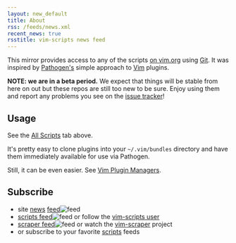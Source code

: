 ```yaml
---
layout: new_default
title: About
rss: /feeds/news.xml
recent_news: true
rsstitle: vim-scripts news feed
---
```



This mirror provides access to any of the scripts
[on vim.org](http://www.vim.org/scripts/) using
[Git](http://git-scm.com/).
It was inspired by
[Pathogen's](http://github.com/tpope/vim-pathogen)
simple approach to
[Vim](http://vim.org/) plugins.


**NOTE: we are in a beta period.**
We expect that things will be stable from here on out but these repos
are still too new to be sure.  Enjoy using them and report
any problems you see on the [issue tracker](http://github.com/vim-scripts/vim-scraper/issues)!


## Usage

See the [All Scripts](/vim/scripts.html) tab above.

It's pretty easy to clone plugins into your `~/.vim/bundles` directory
and have them immediately available for use via Pathogen.

Still, it can be even easier.  See [Vim Plugin Managers](/vim/tools.html).


## Subscribe

* site [news](/vim/news.html) [feed](/feeds/news.xml)![feed](http://github.com/images/icons/feed.png)
* [scripts feed](http://github.com/vim-scripts.atom)![feed](http://github.com/images/icons/feed.png) or follow the [vim-scripts user](http://github.com/vim-scripts/)
* [scraper feed](http://github.com/vim-scripts/vim-scraper/commits/master.atom)![feed](http://github.com/images/icons/feed.png) or watch the [vim-scraper](http://github.com/vim-scripts/vim-scraper) project
* or subscribe to your favorite [scripts](http://github.com/vim-scripts/) feeds 


